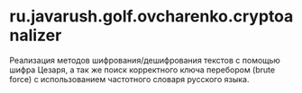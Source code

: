 # ru.javarush.golf.ovcharenko.cryptoanalizer
Реализация методов шифрования/дешифрования текстов с помощью шифра Цезаря, 
а так же поиск корректного ключа перебором (brute force) с использованием частотного словаря русского языка.
